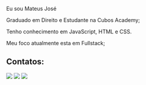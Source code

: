 Eu sou Mateus José

Graduado em Direito e Estudante na Cubos Academy;

Tenho conhecimento em JavaScript, HTML e CSS.

Meu foco atualmente esta em Fullstack;

## Contatos:

<div>

<a href="https://instagram.com/mateusjsp.eth/" target="_blank"><img src="https://img.shields.io/badge/-Instagram-%23E4405F?style=for-the-badge&logo=instagram&logoColor=white" target="_blank"></a>
<a href = "mailto:mateusjsp.eth@hotmal.com"><img src="https://img.shields.io/badge/Gmail-D14836?style=for-the-badge&logo=gmail&logoColor=white" target="_blank"></a>
<a href="https://www.linkedin.com/in/mateus-paula-643513252" target="_blank"><img src="https://img.shields.io/badge/-LinkedIn-%230077B5?style=for-the-badge&logo=linkedin&logoColor=white" target="_blank"></a>   
</div>

